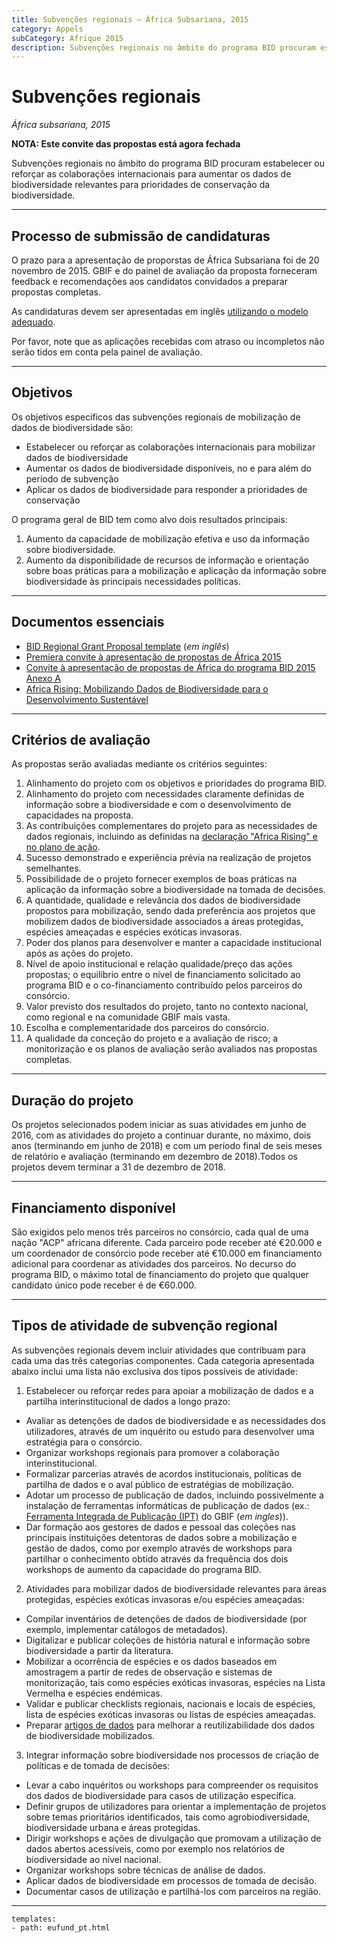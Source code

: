```yaml
---
title: Subvenções regionais – África Subsariana, 2015
category: Appels
subCategory: Afrique 2015
description: Subvenções regionais no âmbito do programa BID procuram estabelecer ou reforçar as colaborações internacionais para aumentar os dados de biodiversidade relevantes para prioridades de conservação da biodiversidade.
---
```


# Subvenções regionais

_África subsariana, 2015_

**NOTA: Este convite das propostas está agora fechada** 

Subvenções regionais no âmbito do programa BID procuram estabelecer ou reforçar as colaborações internacionais para aumentar os dados de biodiversidade relevantes para prioridades de conservação da biodiversidade.

-----------

## Processo de submissão de candidaturas


O prazo para a apresentação de proporstas de África Subsariana foi de 20 novembro de 2015. GBIF e do painel de avaliação da proposta forneceram feedback e recomendações aos candidatos convidados a preparar propostas completas. 

As candidaturas devem ser apresentadas em inglês [utilizando o modelo adequado](http://www.gbif.org/sites/default/files/gbif_project/files/BID-Regional-Grant-Proposal-Template.doc). 

Por favor, note que as aplicações recebidas com atraso ou incompletos não serão tidos em conta pela painel de avaliação.

-----------

## Objetivos

Os objetivos específicos das subvenções regionais de mobilização de dados de biodiversidade são: 

+ Estabelecer ou reforçar as colaborações internacionais para mobilizar dados de biodiversidade
+ Aumentar os dados de biodiversidade disponíveis, no e para além do período de subvenção
+ Aplicar os dados de biodiversidade para responder a prioridades de conservação

O programa geral de BID tem como alvo dois resultados principais:

1. Aumento da capacidade de mobilização efetiva e uso da informação sobre biodiversidade.
2. Aumento da disponibilidade de recursos de informação e orientação sobre boas práticas para a mobilização e aplicação da informação sobre biodiversidade às principais necessidades políticas.

-----------

## Documentos essenciais

+ [BID Regional Grant Proposal template](http://www.gbif.org/sites/default/files/gbif_project/files/BID-Regional-Grant-Proposal-Template.doc) (*em inglês*)
+ [Premiera convite à apresentação de propostas de África 2015](http://www.gbif.org/sites/default/files/gbif_project/files/Convite_a_apresentacao_de_propostas_de_Africa_2015_0.pdf)
+ [Convite à apresentação de propostas de África do programa BID 2015 Anexo A](http://www.gbif.org/sites/default/files/gbif_project/files/Convite_a_apresentacao_de_propostas_de_Africa_do_programa_BID_2015_Anexo_A_0.pdf) 
+ [Africa Rising: Mobilizando Dados de Biodiversidade para o Desenvolvimento Sustentável](http://www.gbif.org/sites/default/files/gbif_event/files/AfricaRising-Declaration-PT.pdf)

-----------

## Critérios de avaliação

As propostas serão avaliadas mediante os critérios seguintes:

1. Alinhamento do projeto com os objetivos e prioridades do programa BID.
2. Alinhamento do projeto com necessidades claramente definidas de informação sobre a biodiversidade e com o desenvolvimento de capacidades na proposta.
3. As contribuições complementares do projeto para as necessidades de dados regionais, incluindo as definidas na [declaração "Africa Rising" e no plano de ação](http://www.gbif.org/sites/default/files/gbif_event/files/AfricaRising-Declaration-PT.pdf).
4. Sucesso demonstrado e experiência prévia na realização de projetos semelhantes.
5. Possibilidade de o projeto fornecer exemplos de boas práticas na aplicação da informação sobre a biodiversidade na tomada de decisões.
6. A quantidade, qualidade e relevância dos dados de biodiversidade propostos para mobilização, sendo dada preferência aos projetos que mobilizem dados de biodiversidade associados a áreas protegidas, espécies ameaçadas e espécies exóticas invasoras.
7. Poder dos planos para desenvolver e manter a capacidade institucional após as ações do projeto.
8. Nível de apoio institucional e relação qualidade/preço das ações propostas; o equilíbrio entre o nível de financiamento solicitado ao programa BID e o co-financiamento contribuído pelos parceiros do consórcio.
9. Valor previsto dos resultados do projeto, tanto no contexto nacional, como regional e na comunidade GBIF mais vasta.
10. Escolha e complementaridade dos parceiros do consórcio.
11. A qualidade da conceção do projeto e a avaliação de risco; a monitorização e os planos de avaliação serão avaliados nas propostas completas.

-----------

## Duração do projeto

Os projetos selecionados podem iniciar as suas atividades em junho de 2016, com as atividades do projeto a continuar durante, no máximo, dois anos (terminando em junho de 2018) e com um período final de seis meses de relatório e avaliação (terminando em dezembro de 2018).Todos os projetos devem terminar a 31 de dezembro de 2018.

-----------

## Financiamento disponível

São exigidos pelo menos três parceiros no consórcio, cada qual de uma nação "ACP" africana diferente. Cada parceiro pode receber até €20.000 e um coordenador de consórcio pode receber até €10.000 em financiamento adicional para coordenar as atividades dos parceiros. No decurso do programa BID, o máximo total de financiamento do projeto que qualquer candidato único pode receber é de €60.000.

-----------

## Tipos de atividade de subvenção regional

As subvenções regionais devem incluir atividades que contribuam para cada uma das três categorias componentes. Cada categoria apresentada abaixo inclui uma lista não exclusiva dos tipos possíveis de atividade:

1. Estabelecer ou reforçar redes para apoiar a mobilização de dados e a partilha interinstitucional de dados a longo prazo:
+ Avaliar as detenções de dados de biodiversidade e as necessidades dos utilizadores, através de um inquérito ou estudo para desenvolver uma estratégia para o consórcio.
+ Organizar workshops regionais para promover a colaboração interinstitucional.
+ Formalizar parcerias através de acordos institucionais, políticas de partilha de dados e o aval público de estratégias de mobilização.
+ Adotar um processo de publicação de dados, incluindo possivelmente a instalação de ferramentas informáticas de publicação de dados (ex.: [Ferramenta Integrada de Publicação (IPT)](http://www.gbif.org/ipt) do GBIF (*em ingles*)).
+ Dar formação aos gestores de dados e pessoal das coleções nas principais instituições detentoras de dados sobre a mobilização e gestão de dados, como por exemplo através de workshops para partilhar o conhecimento obtido através da frequência dos dois workshops de aumento da capacidade do programa BID.
2. Atividades para mobilizar dados de biodiversidade relevantes para áreas protegidas, espécies exóticas invasoras e/ou espécies ameaçadas:
+ Compilar inventários de detenções de dados de biodiversidade (por exemplo, implementar catálogos de metadados).
+ Digitalizar e publicar coleções de história natural e informação sobre biodiversidade a partir da literatura.
+ Mobilizar a ocorrência de espécies e os dados baseados em amostragem a partir de redes de observação e sistemas de monitorização, tais como espécies exóticas invasoras, espécies na Lista Vermelha e espécies endémicas.
+ Validar e publicar checklists regionais, nacionais e locais de espécies, lista de espécies exóticas invasoras ou listas de espécies ameaçadas.
+ Preparar [artigos de dados](http://www.gbif.org/publishing-data/data-papers) para melhorar a reutilizabilidade dos dados de biodiversidade mobilizados.
3. Integrar informação sobre biodiversidade nos processos de criação de políticas e de tomada de decisões:
+ Levar a cabo inquéritos ou workshops para compreender os requisitos dos dados de biodiversidade para casos de utilização específica.
+ Definir grupos de utilizadores para orientar a implementação de projetos sobre temas prioritários identificados, tais como agrobiodiversidade, biodiversidade urbana e áreas protegidas.
+ Dirigir workshops e ações de divulgação que promovam a utilização de dados abertos acessíveis, como por exemplo nos relatórios de biodiversidade ao nível nacional.
+ Organizar workshops sobre técnicas de análise de dados.
+ Aplicar dados de biodiversidade em processos de tomada de decisão.
+ Documentar casos de utilização e partilhá-los com parceiros na região.



------

```styledYaml
templates:
- path: eufund_pt.html
```